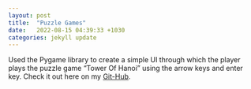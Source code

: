 ```yaml
---
layout: post
title:  "Puzzle Games"
date:   2022-08-15 04:39:33 +1030
categories: jekyll update
---
```

Used the Pygame library to create a simple UI through which the player plays the puzzle game “Tower Of Hanoi” using 
the arrow keys and enter key. Check it out here on my [Git-Hub][github].

[github]: https://github.com/CountQuackula/PyGames